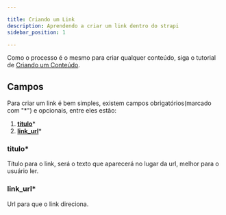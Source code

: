 ```yaml
---

title: Criando um Link
description: Aprendendo a criar um link dentro do strapi
sidebar_position: 1

---
```


Como o processo é o mesmo para criar qualquer conteúdo, siga o tutorial de [Criando um Conteúdo](/docs/strapi/iniciando-gerenciamento#criando-conteúdo).

## Campos

Para criar um link é bem simples, existem campos obrigatórios(marcado com "*") e opcionais, entre eles estão:

1. [__titulo__](#titulo)*
2. [__link_url__](#link_url)*

### titulo*

Título para o link, será o texto que aparecerá no lugar da url, melhor para o usuário ler.

### link_url*

Url para que o link direciona.

